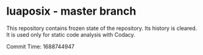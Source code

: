 # luaposix - master branch

This repository contains frozen state of the repository.
Its history is cleared. It is used only for static code
analysis with Codacy.

Commit Time: 1688744947